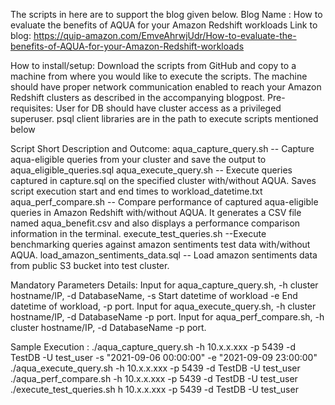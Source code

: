 The scripts in here are to support the blog given below. 
Blog Name : How to evaluate the benefits of AQUA for your Amazon Redshift workloads
Link to blog:
https://quip-amazon.com/EmveAhrwjUdr/How-to-evaluate-the-benefits-of-AQUA-for-your-Amazon-Redshift-workloads

How to install/setup:
Download the scripts from GitHub and copy to a machine from where you would like to execute the scripts. The machine should have proper network communication enabled to reach your Amazon Redshift clusters as described in the accompanying blogpost.
Pre-requisites:
User for DB should have cluster access as a privileged superuser.
psql client libraries are in the path to execute scripts mentioned below


Script Short Description and Outcome:
 aqua_capture_query.sh -- Capture aqua-eligible queries from your cluster and save the output to aqua_eligible_queries.sql
aqua_execute_query.sh -- Execute queries captured in capture.sql on the specified cluster with/without AQUA. Saves script execution start and  end times to workload_datetime.txt
 aqua_perf_compare.sh -- Compare performance of captured aqua-eligible queries in Amazon Redshift with/without AQUA. It generates a CSV file named aqua_benefit.csv and also displays a performance comparison information in the terminal.
execute_test_queries.sh --Execute benchmarking queries against amazon sentiments test data with/without AQUA.
load_amazon_sentiments_data.sql -- Load amazon sentiments data from public S3 bucket into test cluster.

Mandatory Parameters Details:
Input for  aqua_capture_query.sh,  -h cluster hostname/IP, -d DatabaseName, -s Start datetime of workload -e End datetime of workload, -p port.
Input for   aqua_execute_query.sh, -h cluster hostname/IP, -d DatabaseName -p port. 
Input for  aqua_perf_compare.sh, -h cluster hostname/IP, -d DatabaseName -p port.

Sample Execution :
./aqua_capture_query.sh -h 10.x.x.xxx -p 5439 -d TestDB -U test_user -s "2021-09-06 00:00:00" -e "2021-09-09 23:00:00"
./aqua_execute_query.sh -h 10.x.x.xxx -p 5439 -d TestDB -U test_user
./aqua_perf_compare.sh -h 10.x.x.xxx -p 5439 -d TestDB -U test_user
./execute_test_queries.sh h 10.x.x.xxx -p 5439 -d TestDB -U test_user

